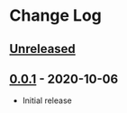 # Change Log

## [Unreleased]


## [0.0.1] - 2020-10-06
- Initial release

[Unreleased]: https://github.com/MalteSchledjewski/vscode-rtlola/compare/v0.0.1...HEAD
[0.0.1]: https://github.com/MalteSchledjewski/vscode-rtlola/releases/tag/v0.0.1